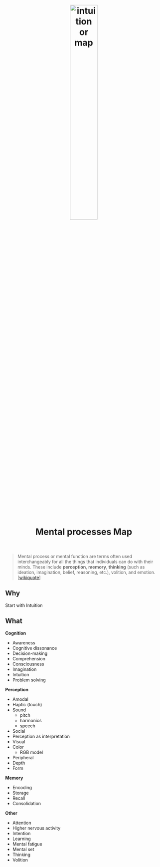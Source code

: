 <h1 align="center">
<br>
	<a href="https://www.wikiwand.com/en/Intuition#/External_links">
  <img src="https://i.imgur.com/NHQj7Rd.png" alt="intuition or map" width=42%">
  </a>
  <br><br>
Mental processes Map
  <br><br>
</h1>

> Mental process or mental function are terms often used interchangeably for all the things that individuals can do with their minds. These include **perception**, **memory**, **thinking** (such as ideation, imagination, belief, reasoning, etc.), volition, and emotion.  [[wikiquote](https://en.wikiquote.org/wiki/Mental_process)]

## Why 

Start with Intuition

## What 

**Cognition**	

* Awareness
* Cognitive dissonance
* Decision-making
* Comprehension
* Consciousness
* Imagination
* Intuition
* Problem solving

**Perception**	

* Amodal
* Haptic (touch)
* Sound 
	* pitch
	* harmonics
	* speech
* Social
* Perception as interpretation
* Visual
* Color 
	* RGB model
* Peripheral
* Depth
* Form

**Memory**	

* Encoding
* Storage
* Recall
* Consolidation

**Other**	

* Attention
* Higher nervous activity
* Intention
* Learning
* Mental fatigue
* Mental set
* Thinking
* Volition

